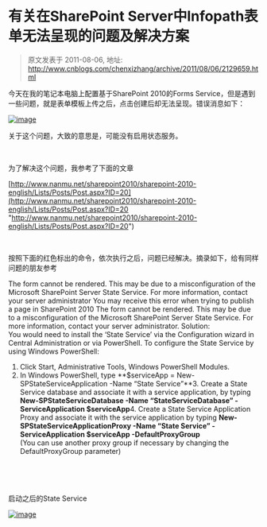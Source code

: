 # 有关在SharePoint Server中Infopath表单无法呈现的问题及解决方案 
> 原文发表于 2011-08-06, 地址: http://www.cnblogs.com/chenxizhang/archive/2011/08/06/2129659.html 


今天在我的笔记本电脑上配置基于SharePoint 2010的Forms Service，但是遇到一些问题，就是表单模板上传之后，点击创建后却无法呈现。错误消息如下：

 [![image](http://images.cnblogs.com/cnblogs_com/chenxizhang/201108/201108062046496404.png "image")](http://images.cnblogs.com/cnblogs_com/chenxizhang/201108/201108062046471967.png)

 关于这个问题，大致的意思是，可能没有启用状态服务。

  

 为了解决这个问题，我参考了下面的文章

 [http://www.nanmu.net/sharepoint2010/sharepoint-2010-english/Lists/Posts/Post.aspx?ID=20](http://www.nanmu.net/sharepoint2010/sharepoint-2010-english/Lists/Posts/Post.aspx?ID=20 "http://www.nanmu.net/sharepoint2010/sharepoint-2010-english/Lists/Posts/Post.aspx?ID=20")

  

 按照下面的红色标出的命令，依次执行之后，问题已经解决。摘录如下，给有同样问题的朋友参考

 The form cannot be rendered. This may be due to a misconfiguration of the Microsoft SharePoint Server State Service. For more information, contact your server administrator You may receive this error when trying to publish a page in SharePoint 2010 The form cannot be rendered. This may be due to a misconfiguration of the Microsoft SharePoint Server State Service. For more information, contact your server administrator. Solution:  
You would need to install the ‘State Service’ via the Configuration wizard in Central Administration or via PowerShell. To configure the State Service by using Windows PowerShell:  
1. Click Start, Administrative Tools, Windows PowerShell Modules.  
2. In Windows PowerShell, type **$serviceApp = New-SPStateServiceApplication -Name “State Service”**3. Create a State Service database and associate it with a service application, by typing **New-SPStateServiceDatabase -Name “StateServiceDatabase” -ServiceApplication $serviceApp**4. Create a State Service Application Proxy and associate it with the service application by typing **New-SPStateServiceApplicationProxy -Name “State Service” -ServiceApplication $serviceApp -DefaultProxyGroup**  
(You can use another proxy group if necessary by changing the DefaultProxyGroup parameter)

  

  

 启动之后的State Service

 [![image](http://images.cnblogs.com/cnblogs_com/chenxizhang/201108/201108062046521962.png "image")](http://images.cnblogs.com/cnblogs_com/chenxizhang/201108/201108062046504079.png)










